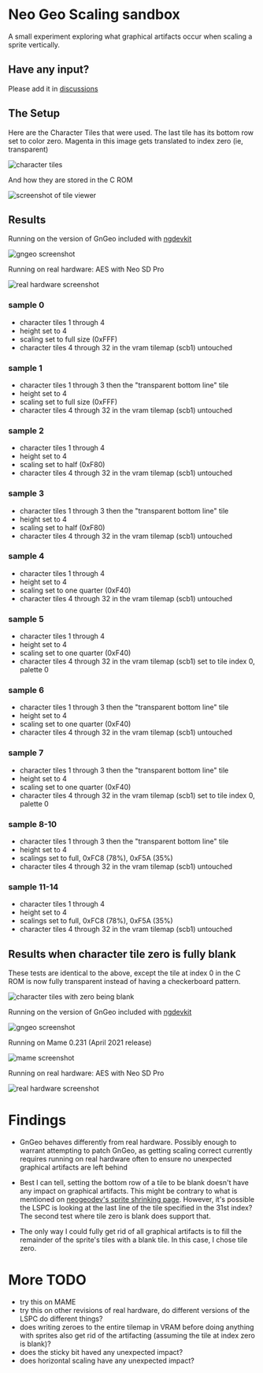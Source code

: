 # Neo Geo Scaling sandbox

A small experiment exploring what graphical artifacts occur when scaling a sprite vertically.

## Have any input?

Please add it in [discussions](https://github.com/city41/neo-geo-scaling/discussions)

## The Setup

Here are the Character Tiles that were used. The last tile has its bottom row set to color zero. Magenta in this image gets translated to index zero (ie, transparent)

![character tiles](./resources/tiles.png)

And how they are stored in the C ROM

![screenshot of tile viewer](./tileViewer.png)

## Results

Running on the version of GnGeo included with [ngdevkit](https://github.com/dciabrin/ngdevkit)

![gngeo screenshot](./gngeo.png)

Running on real hardware: AES with Neo SD Pro

![real hardware screenshot](./realHardware.jpg)


### sample 0

- character tiles 1 through 4
- height set to 4
- scaling set to full size (0xFFF)
- character tiles 4 through 32 in the vram tilemap (scb1) untouched

### sample 1

- character tiles 1 through 3 then the "transparent bottom line" tile
- height set to 4
- scaling set to full size (0xFFF)
- character tiles 4 through 32 in the vram tilemap (scb1) untouched

### sample 2

- character tiles 1 through 4
- height set to 4
- scaling set to half (0xF80)
- character tiles 4 through 32 in the vram tilemap (scb1) untouched

### sample 3

- character tiles 1 through 3 then the "transparent bottom line" tile
- height set to 4
- scaling set to half (0xF80)
- character tiles 4 through 32 in the vram tilemap (scb1) untouched

### sample 4

- character tiles 1 through 4
- height set to 4
- scaling set to one quarter (0xF40)
- character tiles 4 through 32 in the vram tilemap (scb1) untouched

### sample 5

- character tiles 1 through 4
- height set to 4
- scaling set to one quarter (0xF40)
- character tiles 4 through 32 in the vram tilemap (scb1) set to tile index 0, palette 0

### sample 6

- character tiles 1 through 3 then the "transparent bottom line" tile
- height set to 4
- scaling set to one quarter (0xF40)
- character tiles 4 through 32 in the vram tilemap (scb1) untouched

### sample 7

- character tiles 1 through 3 then the "transparent bottom line" tile
- height set to 4
- scaling set to one quarter (0xF40)
- character tiles 4 through 32 in the vram tilemap (scb1) set to tile index 0, palette 0

### sample 8-10

- character tiles 1 through 3 then the "transparent bottom line" tile
- height set to 4
- scalings set to full, 0xFC8 (78%), 0xF5A (35%)
- character tiles 4 through 32 in the vram tilemap (scb1) untouched

### sample 11-14

- character tiles 1 through 4
- height set to 4
- scalings set to full, 0xFC8 (78%), 0xF5A (35%)
- character tiles 4 through 32 in the vram tilemap (scb1) untouched

## Results when character tile zero is fully blank

These tests are identical to the above, except the tile at index 0 in the C ROM is now fully transparent instead of having a checkerboard pattern.

![character tiles with zero being blank](./resources/tilesZeroTransparent.png)

Running on the version of GnGeo included with [ngdevkit](https://github.com/dciabrin/ngdevkit)

![gngeo screenshot](./gngeo_blankTileZero.png)

Running on Mame 0.231 (April 2021 release)

![mame screenshot](./mame_blankTileZero.png)

Running on real hardware: AES with Neo SD Pro

![real hardware screenshot](./realHardware_blankTileZero1.jpg)

# Findings

* GnGeo behaves differently from real hardware. Possibly enough to warrant attempting to patch GnGeo, as getting scaling correct currently requires running on real hardware often to ensure no unexpected graphical artifacts are left behind

* Best I can tell, setting the bottom row of a tile to be blank doesn't have any impact on graphical artifacts. This might be contrary to what is mentioned on [neogeodev's sprite shrinking page](https://wiki.neogeodev.org/index.php?title=Sprite_shrinking). However, it's possible the LSPC is looking at the last line of the tile specified in the 31st index? The second test where tile zero is blank does support that.

* The only way I could fully get rid of all graphical artifacts is to fill the remainder of the sprite's tiles with a blank tile. In this case, I chose tile zero.

# More TODO

* try this on MAME
* try this on other revisions of real hardware, do different versions of the LSPC do different things?
* does writing zeroes to the entire tilemap in VRAM before doing anything with sprites also get rid of the artifacting (assuming the tile at index zero is blank)?
* does the sticky bit haved any unexpected impact?
* does horizontal scaling have any unexpected impact?